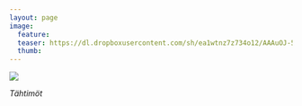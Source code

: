 ```yaml
---
layout: page
image:
  feature:
  teaser: https://dl.dropboxusercontent.com/sh/ea1wtnz7z734o12/AAAuOJ-5h7ADOcLsu9UZI-ZNa/luontokuvat/kes%C3%A4/2/DSC10016-245px.jpg
  thumb:
---
```


[![](https://dl.dropboxusercontent.com/sh/ea1wtnz7z734o12/AACpf0PFYdh8Nao1B-kqpAAla/luontokuvat/kes%C3%A4/2/DSC10016-800px.jpg)](https://dl.dropboxusercontent.com/sh/ea1wtnz7z734o12/AABFDoV57QpUknAjG7ej6fZya/luontokuvat/kes%C3%A4/2/DSC10016.jpg)

*Tähtimöt*
